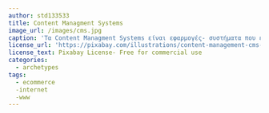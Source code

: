 ```yaml
---
author: std133533
title: Content Managment Systems
image_url: /images/cms.jpg
caption: 'Τα Content Managment Systems είναι εφαρμογές- συστήματα που επιτρέπουν την δημιουργία ιστοσελίδων - blog - eshop χωρίς την χρήση κώδικα και ιδιαίτερη γνώση html-css και παρόμοιων τεχνολογιών. Χρησιμοποιόντας τας ο μέσος χρήστης μπορεί να δημιουργήσει το δικό του ιστολόγιο μέσα σε λίγες ώρες.Με αυτόν τον τρόπο -αν και μείωνε τις δυνατότητες της συσκευής εισόδου- την έκανε πιο απλή και μηδένιζε την πιθανότητα να πατήσει λάθος κουμπί ο (αρχάριος σε γραφικά περιβάλλοντα) χρήστης. Μερικά από τα πιο γνωστά cms (Joomla, Drupal, Prestashop,Magento κ.α.) '
license_url: 'https://pixabay.com/illustrations/content-management-cms-4308363/'
license_text: Pixabay License- Free for commercial use
categories:
  - archetypes
tags:
  - ecommerce
  -internet
  -www
---
```


